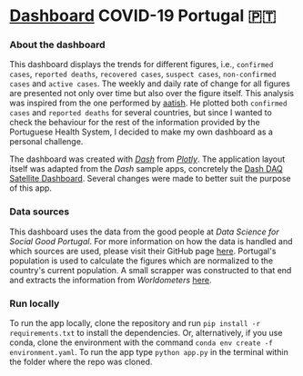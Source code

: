 # [Dashboard](https://covid19dashboardpt.herokuapp.com/) COVID-19 Portugal 🇵🇹
### About the dashboard
This dashboard displays the trends for different figures, i.e., `confirmed cases`, `reported deaths`, `recovered cases`, `suspect cases`, `non-confirmed cases` and `active cases`. The weekly and daily rate of change for all figures are presented not only over time but also over the figure itself. This analysis was inspired from the one performed by [aatish](https://github.com/aatishb/covidtrends). He plotted both `confirmed cases` and `reported deaths` for several countries, but since I wanted to check the behaviour for the rest of the information provided by the Portuguese Health System, I decided to make my own dashboard as a personal challenge.

The dashboard was created with *[Dash](https://dash.plotly.com/)* from *[Plotly](https://plotly.com/)*. The application layout itself was adapted from the *Dash* sample apps, concretely the [Dash DAQ Satellite Dashboard](https://github.com/plotly/dash-sample-apps/tree/master/apps/dash-daq-satellite-dashboard). Several changes were made to better suit the purpose of this app.

### Data sources
This dashboard uses the data from the good people at *Data Science for Social Good Portugal*. For more information on how the data is handled and which sources are used, please visit their GitHub page [here](https://github.com/dssg-pt/covid19pt-data). Portugal's population is used to calculate the figures which are normalized to the country's current population. A small scrapper was constructed to that end and extracts the information from *Worldometers* [here](https://www.worldometers.info/world-population/portugal-population/).

### Run locally
To run the app locally, clone the repository and run `pip install -r requirements.txt` to install the dependencies. Or, alternatively, if you use conda, clone the environment with the command `conda env create -f environment.yaml`. To run the app type `python app.py` in the terminal within the folder where the repo was cloned.
